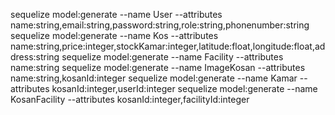 sequelize model:generate --name User --attributes name:string,email:string,password:string,role:string,phonenumber:string
sequelize model:generate --name Kos --attributes name:string,price:integer,stockKamar:integer,latitude:float,longitude:float,address:string
sequelize model:generate --name Facility --attributes name:string
sequelize model:generate --name ImageKosan --attributes name:string,kosanId:integer
sequelize model:generate --name Kamar --attributes kosanId:integer,userId:integer
sequelize model:generate --name KosanFacility --attributes kosanId:integer,facilityId:integer



